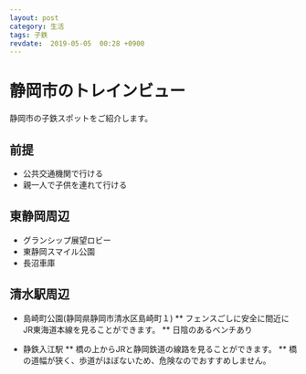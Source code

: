 ```yaml
---
layout: post
category: 生活
tags: 子鉄 
revdate:  2019-05-05  00:28 +0900
---
```


# 静岡市のトレインビュー

 静岡市の子鉄スポットをご紹介します。
## 前提

* 公共交通機関で行ける
* 親一人で子供を連れて行ける

## 東静岡周辺

* グランシップ展望ロビー
* 東静岡スマイル公園
* 長沼車庫

## 清水駅周辺

* 島崎町公園(静岡県静岡市清水区島崎町１)
** フェンスごしに安全に間近にJR東海道本線を見ることができます。
** 日陰のあるベンチあり

* 静鉄入江駅
** 橋の上からJRと静岡鉄道の線路を見ることができます。
** 橋の道幅が狭く、歩道がほぼないため、危険なのでおすすめしません。


